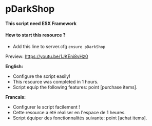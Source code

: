 # pDarkShop

#### This script need ESX Framework

#### How to start this resource ?
   - Add this line to server.cfg `ensure pDarkShop`

Preview: https://youtu.be/1JKEni8vHz0

__English:__
   - Configure the script easily!
   - This resource was completed in 1 hours.
   - Script equip the following features: point [purchase items].

__Francais:__
   - Configurer le script facilement !
   - Cette resource a été réaliser en l'espace de 1 heures.
   - Script équiper des fonctionnalités suivante: point [achat items].

